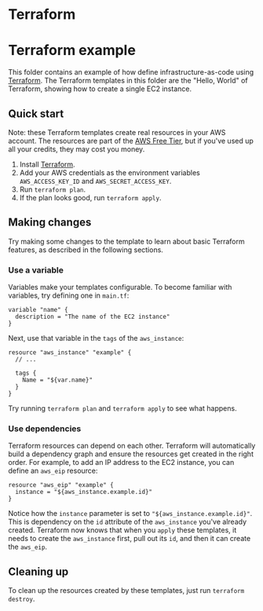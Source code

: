 # Terraform 

# Terraform example

This folder contains an example of how define infrastructure-as-code using [Terraform](https://www.terraform.io/). The
Terraform templates in this folder are the "Hello, World" of Terraform, showing how to create a single EC2 instance.

## Quick start

Note: these Terraform templates create real resources in your AWS account. The resources are part of the [AWS Free
Tier](https://aws.amazon.com/free/), but if you've used up all your credits, they may cost you money.

1. Install [Terraform](https://www.terraform.io/).
2. Add your AWS credentials as the environment variables `AWS_ACCESS_KEY_ID` and `AWS_SECRET_ACCESS_KEY`.
3. Run `terraform plan`.
4. If the plan looks good, run `terraform apply`.

## Making changes

Try making some changes to the template to learn about basic Terraform features, as described in the following sections.

### Use a variable

Variables make your templates configurable. To become familiar with variables, try defining one in `main.tf`:

```hcl
variable "name" {
  description = "The name of the EC2 instance"
}
```

Next, use that variable in the `tags` of the `aws_instance`:

```hcl
resource "aws_instance" "example" {
  // ...

  tags {
    Name = "${var.name}"
  }
}
```

Try running `terraform plan` and `terraform apply` to see what happens.

### Use dependencies

Terraform resources can depend on each other. Terraform will automatically build a dependency graph and ensure the
resources get created in the right order. For example, to add an IP address to the EC2 instance, you can define an
`aws_eip` resource:

```hcl
resource "aws_eip" "example" {
  instance = "${aws_instance.example.id}"
}
```

Notice how the `instance` parameter is set to `"${aws_instance.example.id}"`. This is dependency on the `id` attribute
of the `aws_instance` you've already created. Terraform now knows that when you `apply` these templates, it needs to
create the `aws_instance` first, pull out its `id`, and then it can create the `aws_eip`.

## Cleaning up

To clean up the resources created by these templates, just run `terraform destroy`.